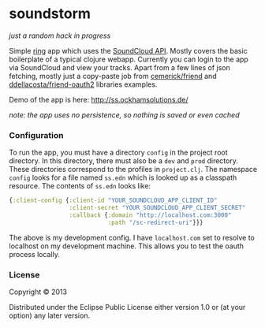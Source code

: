 # soundstorm

_just a random hack in progress_

Simple [ring](https://github.com/ring-clojure) app which uses the [SoundCloud API](http://developers.soundcloud.com/docs/api/reference). Mostly covers the basic boilerplate of a typical clojure webapp. Currently you can login to the app via SoundCloud and view your tracks. Apart from a few lines of json fetching, mostly just a copy-paste job from [cemerick/friend](https://github.com/cemerick/friend) and [ddellacosta/friend-oauth2](https://github.com/ddellacosta/friend-oauth2) libraries examples.

Demo of the app is here: http://ss.ockhamsolutions.de/

_note: the app uses no persistence, so nothing is saved or even cached_

### Configuration

To run the app, you must have a directory `config` in the project root directory. In this directory, there must also be a `dev` and `prod` directory. These directories correspond to the profiles in `project.clj`. The namespace `config` looks for a file named `ss.edn` which is looked up as a classpath resource. The contents of `ss.edn` looks like:

```clj
{:client-config {:client-id "YOUR_SOUNDCLOUD_APP_CLIENT_ID"
                 :client-secret "YOUR_SOUNDCLOUD_APP_CLIENT_SECRET"
                 :callback {:domain "http://localhost.com:3000"
                            :path "/sc-redirect-uri"}}}
```

The above is my development config. I have `localhost.com` set to resolve to localhost on my development machine. This allows you to test the oauth process locally.

### License

Copyright © 2013

Distributed under the Eclipse Public License either version 1.0 or (at your option) any later version.
